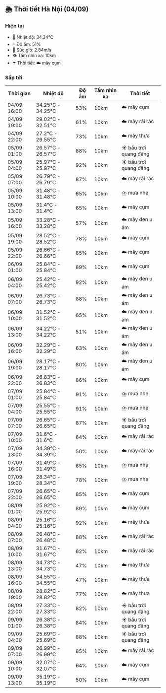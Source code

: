 ## 🌦️ Thời tiết Hà Nội (04/09)

### Hiện tại

- 🌡️ Nhiệt độ: 34.34℃
- 💦 Độ ẩm: 51%
- 💨 Sức gió: 2.84m/s
- 👁️ Tầm nhìn xa: 10km
- ☂️ Thời tiết: ☁️ mây cụm

### Sắp tới

| Thời gian | Nhiệt độ | Độ ẩm | Tầm nhìn xa | Thời tiết |
| --- | --- | --- | --- | --- |
| 04/09 16:00 | 34.25℃ - 34.25℃ | 53% | 10km | ☁️ mây cụm |
| 04/09 19:00 | 29.02℃ - 32.51℃ | 61% | 10km | ☁️ mây rải rác |
| 04/09 22:00 | 27.2℃ - 29.55℃ | 73% | 10km | ☁️ mây thưa |
| 05/09 01:00 | 26.57℃ - 26.57℃ | 88% | 10km | ☀️ bầu trời quang đãng |
| 05/09 04:00 | 25.97℃ - 25.97℃ | 92% | 10km | ☀️ bầu trời quang đãng |
| 05/09 07:00 | 26.79℃ - 26.79℃ | 87% | 10km | ☁️ mây rải rác |
| 05/09 10:00 | 31.48℃ - 31.48℃ | 65% | 10km | ⛈️ mưa nhẹ |
| 05/09 13:00 | 31.4℃ - 31.4℃ | 65% | 10km | ☁️ mây cụm |
| 05/09 16:00 | 33.28℃ - 33.28℃ | 57% | 10km | ☁️ mây đen u ám |
| 05/09 19:00 | 28.52℃ - 28.52℃ | 78% | 10km | ☁️ mây cụm |
| 05/09 22:00 | 26.66℃ - 26.66℃ | 85% | 10km | ☁️ mây cụm |
| 06/09 01:00 | 25.84℃ - 25.84℃ | 89% | 10km | ☁️ mây cụm |
| 06/09 04:00 | 25.42℃ - 25.42℃ | 92% | 10km | ☁️ mây đen u ám |
| 06/09 07:00 | 26.73℃ - 26.73℃ | 88% | 10km | ☁️ mây đen u ám |
| 06/09 10:00 | 31.52℃ - 31.52℃ | 65% | 10km | ☁️ mây đen u ám |
| 06/09 13:00 | 34.22℃ - 34.22℃ | 51% | 10km | ☁️ mây đen u ám |
| 06/09 16:00 | 32.29℃ - 32.29℃ | 63% | 10km | ☁️ mây đen u ám |
| 06/09 19:00 | 28.17℃ - 28.17℃ | 80% | 10km | ☁️ mây đen u ám |
| 06/09 22:00 | 26.83℃ - 26.83℃ | 86% | 10km | ☁️ mây cụm |
| 07/09 01:00 | 25.84℃ - 25.84℃ | 91% | 10km | ⛈️ mưa nhẹ |
| 07/09 04:00 | 25.55℃ - 25.55℃ | 91% | 10km | ⛈️ mưa nhẹ |
| 07/09 07:00 | 26.65℃ - 26.65℃ | 87% | 10km | ☀️ bầu trời quang đãng |
| 07/09 10:00 | 31.6℃ - 31.6℃ | 64% | 10km | ☁️ mây rải rác |
| 07/09 13:00 | 34.39℃ - 34.39℃ | 50% | 10km | ☁️ mây rải rác |
| 07/09 16:00 | 31.49℃ - 31.49℃ | 65% | 10km | ⛈️ mưa nhẹ |
| 07/09 19:00 | 28.34℃ - 28.34℃ | 78% | 10km | ⛈️ mưa nhẹ |
| 07/09 22:00 | 26.65℃ - 26.65℃ | 85% | 10km | ☁️ mây cụm |
| 08/09 01:00 | 25.92℃ - 25.92℃ | 89% | 10km | ☁️ mây cụm |
| 08/09 04:00 | 25.16℃ - 25.16℃ | 92% | 10km | ☁️ mây thưa |
| 08/09 07:00 | 26.48℃ - 26.48℃ | 88% | 10km | ☁️ mây rải rác |
| 08/09 10:00 | 31.67℃ - 31.67℃ | 62% | 10km | ☁️ mây rải rác |
| 08/09 13:00 | 34.73℃ - 34.73℃ | 47% | 10km | ☁️ mây thưa |
| 08/09 16:00 | 34.55℃ - 34.55℃ | 47% | 10km | ☁️ mây thưa |
| 08/09 19:00 | 28.82℃ - 28.82℃ | 77% | 10km | ☁️ mây thưa |
| 08/09 22:00 | 27.33℃ - 27.33℃ | 82% | 10km | ☀️ bầu trời quang đãng |
| 09/09 01:00 | 26.38℃ - 26.38℃ | 84% | 10km | ☀️ bầu trời quang đãng |
| 09/09 04:00 | 25.69℃ - 25.69℃ | 88% | 10km | ☀️ bầu trời quang đãng |
| 09/09 07:00 | 26.99℃ - 26.99℃ | 85% | 10km | ☁️ mây rải rác |
| 09/09 10:00 | 32.07℃ - 32.07℃ | 64% | 10km | ☁️ mây cụm |
| 09/09 13:00 | 35.19℃ - 35.19℃ | 50% | 10km | ☁️ mây cụm |
